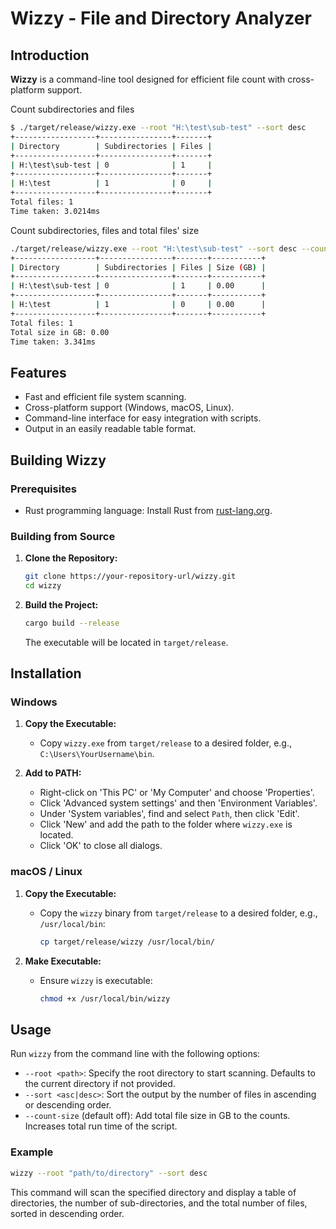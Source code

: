 # Wizzy - File and Directory Analyzer

## Introduction

**Wizzy** is a command-line tool designed for efficient file count with cross-platform support.  

Count subdirectories and files
```bash
$ ./target/release/wizzy.exe --root "H:\test\sub-test" --sort desc
+------------------+----------------+-------+
| Directory        | Subdirectories | Files |
+------------------+----------------+-------+
| H:\test\sub-test | 0              | 1     |
+------------------+----------------+-------+
| H:\test          | 1              | 0     |
+------------------+----------------+-------+
Total files: 1
Time taken: 3.0214ms
```


Count subdirectories, files and total files' size
```bash
./target/release/wizzy.exe --root "H:\test\sub-test" --sort desc --count-size
+------------------+----------------+-------+-----------+
| Directory        | Subdirectories | Files | Size (GB) |
+------------------+----------------+-------+-----------+
| H:\test\sub-test | 0              | 1     | 0.00      |
+------------------+----------------+-------+-----------+
| H:\test          | 1              | 0     | 0.00      |
+------------------+----------------+-------+-----------+
Total files: 1
Total size in GB: 0.00
Time taken: 3.341ms

```

## Features

- Fast and efficient file system scanning.
- Cross-platform support (Windows, macOS, Linux).
- Command-line interface for easy integration with scripts.
- Output in an easily readable table format.

## Building Wizzy

### Prerequisites

- Rust programming language: Install Rust from [rust-lang.org](https://www.rust-lang.org/).

### Building from Source

1. **Clone the Repository:**
   ```sh
   git clone https://your-repository-url/wizzy.git
   cd wizzy
   ```

2. **Build the Project:**
   ```sh
   cargo build --release
   ```
   The executable will be located in `target/release`.

## Installation

### Windows

1. **Copy the Executable:**
    - Copy `wizzy.exe` from `target/release` to a desired folder, e.g., `C:\Users\YourUsername\bin`.

2. **Add to PATH:**
    - Right-click on 'This PC' or 'My Computer' and choose 'Properties'.
    - Click 'Advanced system settings' and then 'Environment Variables'.
    - Under 'System variables', find and select `Path`, then click 'Edit'.
    - Click 'New' and add the path to the folder where `wizzy.exe` is located.
    - Click 'OK' to close all dialogs.

### macOS / Linux

1. **Copy the Executable:**
    - Copy the `wizzy` binary from `target/release` to a desired folder, e.g., `/usr/local/bin`:
      ```sh
      cp target/release/wizzy /usr/local/bin/
      ```

2. **Make Executable:**
    - Ensure `wizzy` is executable:
      ```sh
      chmod +x /usr/local/bin/wizzy
      ```

## Usage

Run `wizzy` from the command line with the following options:

- `--root <path>`: Specify the root directory to start scanning. Defaults to the current directory if not provided.
- `--sort <asc|desc>`: Sort the output by the number of files in ascending or descending order.
- `--count-size` (default off): Add total file size in GB to the counts. Increases total run time of the script.

### Example

```sh
wizzy --root "path/to/directory" --sort desc
```

This command will scan the specified directory and display a table of directories, the number of sub-directories, and the total number of files, sorted in descending order.